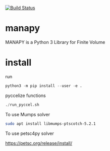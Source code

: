 [![Build Status](https://travis-ci.org/pyccel/manapy.svg?branch=master)](https://travis-ci.org/pyccel/manapy)


# manapy
MANAPY is a Python 3 Library for Finite Volume

# install

run 

```python
python3 -m pip install --user -e .
```

pyccelize functions

```python
./run_pyccel.sh
```

To use Mumps solver

```sh
sudo apt install libmumps-ptscotch-5.2.1
```

To use petsc4py solver

https://petsc.org/release/install/

